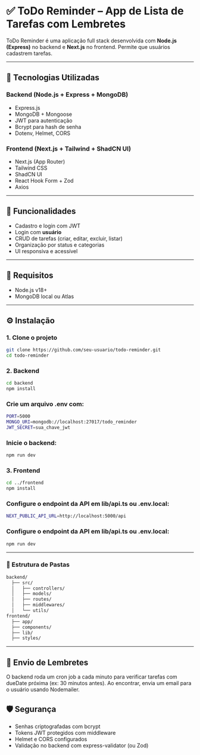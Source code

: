 # ✅ ToDo Reminder – App de Lista de Tarefas com Lembretes

ToDo Reminder é uma aplicação full stack desenvolvida com **Node.js (Express)** no backend e **Next.js** no frontend. Permite que usuários cadastrem tarefas.

---

## 🚀 Tecnologias Utilizadas

### Backend (Node.js + Express + MongoDB)
- Express.js
- MongoDB + Mongoose
- JWT para autenticação
- Bcrypt para hash de senha
- Dotenv, Helmet, CORS

### Frontend (Next.js + Tailwind + ShadCN UI)
- Next.js (App Router)
- Tailwind CSS
- ShadCN UI
- React Hook Form + Zod
- Axios

---

## 🔐 Funcionalidades

- Cadastro e login com JWT  
- Login com **usuário**  
- CRUD de tarefas (criar, editar, excluir, listar)  
- Organização por status e categorias 
- UI responsiva e acessível  

---

## 🧪 Requisitos

- Node.js v18+  
- MongoDB local ou Atlas

---

## ⚙️ Instalação

### 1. Clone o projeto
```bash
git clone https://github.com/seu-usuario/todo-reminder.git
cd todo-reminder
```

### 2. Backend
```bash
cd backend
npm install
```

### Crie um arquivo .env com:
```bash
PORT=5000
MONGO_URI=mongodb://localhost:27017/todo_reminder
JWT_SECRET=sua_chave_jwt
```

### Inicie o backend:
```bash
npm run dev
```

### 3. Frontend
```bash
cd ../frontend
npm install
```

### Configure o endpoint da API em lib/api.ts ou .env.local:
```bash
NEXT_PUBLIC_API_URL=http://localhost:5000/api
```

### Configure o endpoint da API em lib/api.ts ou .env.local:
```bash
npm run dev
```

---

### 🧠 Estrutura de Pastas
```bash
backend/
  ├── src/
  │   ├── controllers/
  │   ├── models/
  │   ├── routes/
  │   ├── middlewares/
  │   └── utils/
frontend/
  ├── app/
  ├── components/
  ├── lib/
  ├── styles/
```

---

## 📧 Envio de Lembretes
O backend roda um cron job a cada minuto para verificar tarefas com dueDate próxima (ex: 30 minutos antes). Ao encontrar, envia um email para o usuário usando Nodemailer.

## 🛡️ Segurança
 - Senhas criptografadas com bcrypt
 - Tokens JWT protegidos com middleware
 - Helmet e CORS configurados
 - Validação no backend com express-validator (ou Zod)
